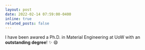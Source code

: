 ```yaml
---
layout: post
date: 2022-02-14 07:59:00-0400
inline: true
related_posts: false
---
```


I have been awared a Ph.D. in Material Engineering at UoW with an <b>outstanding degree</b>! :sparkles: :smile:
